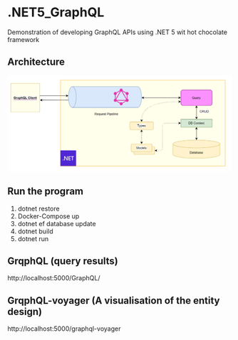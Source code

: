 # .NET5_GraphQL
Demonstration of developing GraphQL APIs using .NET 5 wit hot chocolate framework

Architecture
--------------------------------
![ArchitectureImage](https://github.com/vithushanms/.NET5_GraphQL/blob/main/Images/Architecture.png)

Run the program
--------------------------------
1. dotnet restore
2. Docker-Compose up
3. dotnet ef database update
4. dotnet build
5. dotnet run

GrqphQL (query results)
---------------------------------
http://localhost:5000/GraphQL/

GrqphQL-voyager (A visualisation of the entity design)
---------------------------------
http://localhost:5000/graphql-voyager
